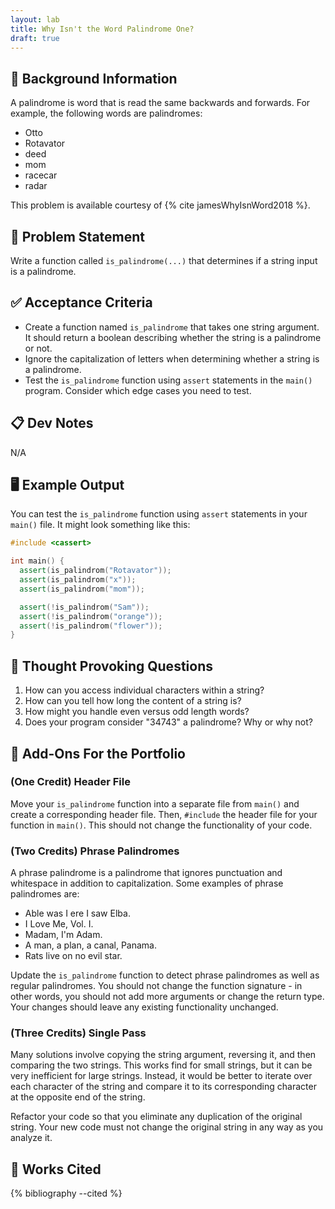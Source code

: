 ```yaml
---
layout: lab
title: Why Isn't the Word Palindrome One?
draft: true
---
```


## 🔖 Background Information

A palindrome is word that is read the same backwards and forwards. For example, the following words are palindromes:

* Otto
* Rotavator
* deed
* mom
* racecar
* radar

This problem is available courtesy of {% cite jamesWhyIsnWord2018 %}.

## 🎯 Problem Statement

Write a function called `is_palindrome(...)` that determines if a string input is a palindrome.

## ✅ Acceptance Criteria

* Create a function named `is_palindrome` that takes one string argument. It should return a boolean describing whether the string is a palindrome or not.
* Ignore the capitalization of letters when determining whether a string is a palindrome.
* Test the `is_palindrome` function using `assert` statements in the `main()` program. Consider which edge cases you need to test.

## 📋 Dev Notes

N/A

## 🖥️ Example Output

You can test the `is_palindrome` function using `assert` statements in your `main()` file. It might look something like this:

```cpp
#include <cassert>

int main() {
  assert(is_palindrom("Rotavator"));
  assert(is_palindrom("x"));
  assert(is_palindrom("mom"));

  assert(!is_palindrom("Sam"));
  assert(!is_palindrom("orange"));
  assert(!is_palindrom("flower"));
}
```

## 📝 Thought Provoking Questions

1. How can you access individual characters within a string?
2. How can you tell how long the content of a string is?
3. How might you handle even versus odd length words?
4. Does your program consider "34743" a palindrome? Why or why not?

## 💼 Add-Ons For the Portfolio

### (One Credit) Header File

Move your `is_palindrome` function into a separate file from `main()` and create a corresponding header file. Then, `#include` the header file for your function in `main()`. This should not change the functionality of your code.

### (Two Credits) Phrase Palindromes

A phrase palindrome is a palindrome that ignores punctuation and whitespace in addition to capitalization. Some examples of phrase palindromes are:

* Able was I ere I saw Elba.
* I Love Me, Vol. I.
* Madam, I'm Adam.
* A man, a plan, a canal, Panama.
* Rats live on no evil star.

Update the `is_palindrome` function to detect phrase palindromes as well as regular palindromes. You should not change the function signature - in other words, you should not add more arguments or change the return type. Your changes should leave any existing functionality unchanged.

### (Three Credits) Single Pass

Many solutions involve copying the string argument, reversing it, and then comparing the two strings. This works find for small strings, but it can be very inefficient for large strings. Instead, it would be better to iterate over each character of the string and compare it to its corresponding character at the opposite end of the string.

Refactor your code so that you eliminate any duplication of the original string. Your new code must not change the original string in any way as you analyze it.

## 📘 Works Cited

{% bibliography --cited %}
